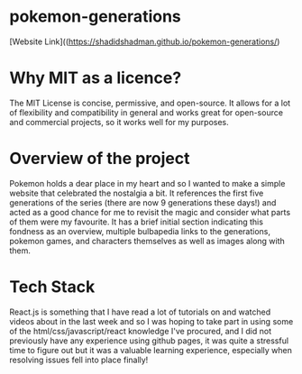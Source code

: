 # pokemon-generations

[Website Link]((https://shadidshadman.github.io/pokemon-generations/)

# Why MIT as a licence?

The MIT License is concise, permissive, and open-source. It allows for a lot of flexibility and compatibility in general and works great for open-source and commercial projects, so it works well for my purposes.

# Overview of the project

Pokemon holds a dear place in my heart and so I wanted to make a simple website that celebrated the nostalgia a bit. It references the first five generations of the series (there are now 9 generations these days!) and acted as a good chance for me to revisit the magic and consider what parts of them were my favourite. It has a brief initial section indicating this fondness as an overview, multiple bulbapedia links to the generations, pokemon games, and characters themselves as well as images along with them.

# Tech Stack

React.js is something that I have read a lot of tutorials on and watched videos about in the last week and so I was hoping to take part in using some of the html/css/javascript/react knowledge I've procured, and I did not previously have any experience using github pages, it was quite a stressful time to figure out but it was a valuable learning experience, especially when resolving issues fell into place finally!
